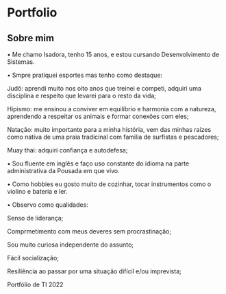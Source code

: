# Portfolio
## Sobre mim 
• Me chamo Isadora, tenho 15 anos, e estou cursando Desenvolvimento de Sistemas. 

• Smpre pratiquei esportes mas tenho como destaque:

  Judô: aprendi muito nos oito anos que treinei e competi, adquiri uma disciplina e respeito que levarei para o resto da vida; 
  
  Hipismo: me ensinou a conviver em equilíbrio e harmonia com a natureza, aprendendo a respeitar os animais e formar conexões com eles;
  
  Natação: muito importante para a minha história, vem das minhas raízes como nativa de uma praia tradicinal com familia de surfistas e pescadores;
  
  Muay thai: adquiri confiança e autodefesa;
  
• Sou fluente em inglês e faço uso constante do idioma na parte administrativa da Pousada em que vivo.

• Como hobbies eu gosto muito de cozinhar, tocar instrumentos como o violino e bateria e ler.

• Observo como qualidades: 

  Senso de liderança;
  
  Comprmetimento com meus deveres sem procrastinação;
  
  Sou muito curiosa independente do assunto;
  
  Fácil socialização;
  
  Resiliência ao passar por uma situação difícil e/ou imprevista;

Portfólio de TI 2022


